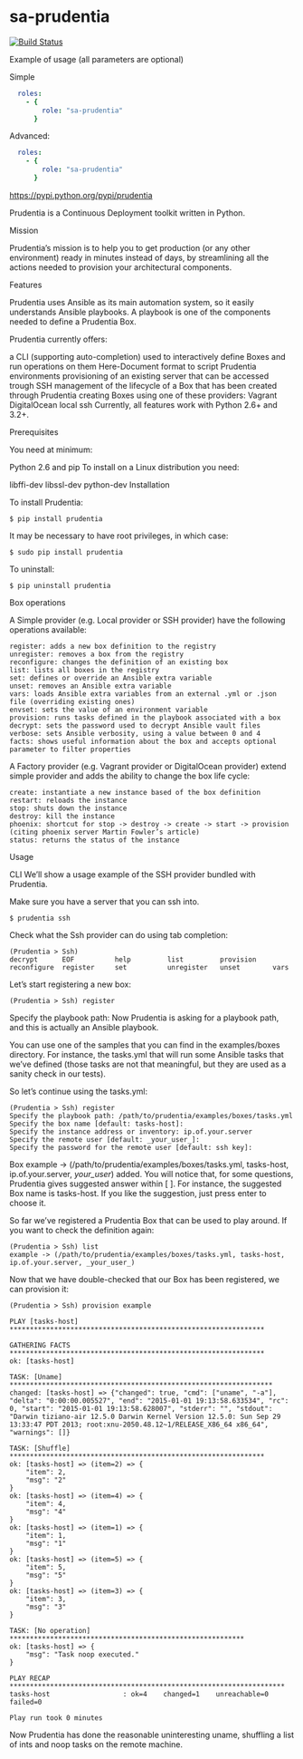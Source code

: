 sa-prudentia
============

[![Build Status](https://travis-ci.org/softasap/sa-prudentia.svg?branch=master)](https://travis-ci.org/softasap/sa-prudentia)


Example of usage (all parameters are optional)

Simple
```YAML
  roles:
    - {
        role: "sa-prudentia"
      }
```

Advanced:

```YAML
  roles:
    - {
        role: "sa-prudentia"
      }
```



https://pypi.python.org/pypi/prudentia


Prudentia is a Continuous Deployment toolkit written in Python.

Mission

Prudentia’s mission is to help you to get production (or any other environment) ready in minutes instead of days, by streamlining all the actions needed to provision your architectural components.

Features

Prudentia uses Ansible as its main automation system, so it easily understands Ansible playbooks. A playbook is one of the components needed to define a Prudentia Box.

Prudentia currently offers:

a CLI (supporting auto-completion) used to interactively define Boxes and run operations on them
Here-Document format to script Prudentia environments
provisioning of an existing server that can be accessed trough SSH
management of the lifecycle of a Box that has been created through Prudentia
creating Boxes using one of these providers:
Vagrant
DigitalOcean
local
ssh
Currently, all features work with Python 2.6+ and 3.2+.

Prerequisites

You need at minimum:

Python 2.6 and pip
To install on a Linux distribution you need:

libffi-dev
libssl-dev
python-dev
Installation

To install Prudentia:

```
$ pip install prudentia
```

It may be necessary to have root privileges, in which case:

```
$ sudo pip install prudentia
```

To uninstall:

```
$ pip uninstall prudentia
```

Box operations

A Simple provider (e.g. Local provider or SSH provider) have the following operations available:

```
register: adds a new box definition to the registry
unregister: removes a box from the registry
reconfigure: changes the definition of an existing box
list: lists all boxes in the registry
set: defines or override an Ansible extra variable
unset: removes an Ansible extra variable
vars: loads Ansible extra variables from an external .yml or .json file (overriding existing ones)
envset: sets the value of an environment variable
provision: runs tasks defined in the playbook associated with a box
decrypt: sets the password used to decrypt Ansible vault files
verbose: sets Ansible verbosity, using a value between 0 and 4
facts: shows useful information about the box and accepts optional parameter to filter properties
```

A Factory provider (e.g. Vagrant provider or DigitalOcean provider) extend simple provider and adds the ability to change the box life cycle:

```
create: instantiate a new instance based of the box definition
restart: reloads the instance
stop: shuts down the instance
destroy: kill the instance
phoenix: shortcut for stop -> destroy -> create -> start -> provision (citing phoenix server Martin Fowler’s article)
status: returns the status of the instance
```

Usage

CLI
We’ll show a usage example of the SSH provider bundled with Prudentia.

Make sure you have a server that you can ssh into.

```
$ prudentia ssh
```

Check what the Ssh provider can do using tab completion:

```
(Prudentia > Ssh)
decrypt      EOF          help         list         provision    reconfigure  register     set          unregister   unset        vars
```

Let’s start registering a new box:

```
(Prudentia > Ssh) register
```

Specify the playbook path:
Now Prudentia is asking for a playbook path, and this is actually an Ansible playbook.

You can use one of the samples that you can find in the examples/boxes directory. For instance, the tasks.yml that will run some Ansible tasks that we’ve defined (those tasks are not that meaningful, but they are used as a sanity check in our tests).

So let’s continue using the tasks.yml:

```
(Prudentia > Ssh) register
Specify the playbook path: /path/to/prudentia/examples/boxes/tasks.yml
Specify the box name [default: tasks-host]:
Specify the instance address or inventory: ip.of.your.server
Specify the remote user [default: _your_user_]:
Specify the password for the remote user [default: ssh key]:
```


Box example -> (/path/to/prudentia/examples/boxes/tasks.yml, tasks-host, ip.of.your.server, _your_user_) added.
You will notice that, for some questions, Prudentia gives suggested answer within [ ]. For instance, the suggested Box name is tasks-host. If you like the suggestion, just press enter to choose it.

So far we’ve registered a Prudentia Box that can be used to play around. If you want to check the definition again:

```
(Prudentia > Ssh) list
example -> (/path/to/prudentia/examples/boxes/tasks.yml, tasks-host, ip.of.your.server, _your_user_)
```
Now that we have double-checked that our Box has been registered, we can provision it:

```
(Prudentia > Ssh) provision example

PLAY [tasks-host] ***************************************************************

GATHERING FACTS ***************************************************************
ok: [tasks-host]

TASK: [Uname] *****************************************************************
changed: [tasks-host] => {"changed": true, "cmd": ["uname", "-a"], "delta": "0:00:00.005527", "end": "2015-01-01 19:13:58.633534", "rc": 0, "start": "2015-01-01 19:13:58.628007", "stderr": "", "stdout": "Darwin tiziano-air 12.5.0 Darwin Kernel Version 12.5.0: Sun Sep 29 13:33:47 PDT 2013; root:xnu-2050.48.12~1/RELEASE_X86_64 x86_64", "warnings": []}

TASK: [Shuffle] ***************************************************************
ok: [tasks-host] => (item=2) => {
    "item": 2,
    "msg": "2"
}
ok: [tasks-host] => (item=4) => {
    "item": 4,
    "msg": "4"
}
ok: [tasks-host] => (item=1) => {
    "item": 1,
    "msg": "1"
}
ok: [tasks-host] => (item=5) => {
    "item": 5,
    "msg": "5"
}
ok: [tasks-host] => (item=3) => {
    "item": 3,
    "msg": "3"
}

TASK: [No operation] **********************************************************
ok: [tasks-host] => {
    "msg": "Task noop executed."
}

PLAY RECAP ********************************************************************
tasks-host                  : ok=4    changed=1    unreachable=0    failed=0

Play run took 0 minutes
```

Now Prudentia has done the reasonable uninteresting uname, shuffling a list of ints and noop tasks on the remote machine.
